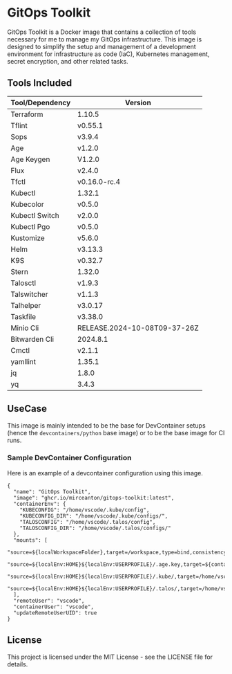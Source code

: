 # GitOps Toolkit

GitOps Toolkit is a Docker image that contains a collection of tools necessary for me to manage my GitOps infrastructure. This image is designed to simplify the setup and management of a development environment for infrastructure as code (IaC), Kubernetes management, secret encryption, and other related tasks.

## Tools Included

| Tool/Dependency | Version |
|----------------|---------|
| Terraform | 1.10.5 |
| Tflint | v0.55.1 |
| Sops | v3.9.4 |
| Age | v1.2.0 |
| Age Keygen | V1.2.0 |
| Flux | v2.4.0 |
| Tfctl | v0.16.0-rc.4 |
| Kubectl | 1.32.1 |
| Kubecolor | v0.5.0 |
| Kubectl Switch | v2.0.0 |
| Kubectl Pgo | v0.5.0 |
| Kustomize | v5.6.0 |
| Helm | v3.13.3 |
| K9S | v0.32.7 |
| Stern | 1.32.0 |
| Talosctl | v1.9.3 |
| Talswitcher | v1.1.3 |
| Talhelper | v3.0.17 |
| Taskfile | v3.38.0 |
| Minio Cli | RELEASE.2024-10-08T09-37-26Z |
| Bitwarden Cli | 2024.8.1 |
| Cmctl | v2.1.1 |
| yamllint | 1.35.1 |
| jq | 1.8.0 |
| yq | 3.4.3 |

## UseCase

This image is mainly intended to be the base for DevContainer setups (hence the `devcontainers/python` base image) or to be the base image for CI runs.

### Sample DevContainer Configuration

Here is an example of a devcontainer configuration using this image.

```json5
{
  "name": "GitOps Toolkit",
  "image": "ghcr.io/mirceanton/gitops-toolkit:latest",
  "containerEnv": {
    "KUBECONFIG": "/home/vscode/.kube/config",
    "KUBECONFIG_DIR": "/home/vscode/.kube/configs/",
    "TALOSCONFIG": "/home/vscode/.talos/config",
    "TALOSCONFIG_DIR": "/home/vscode/.talos/configs/"
  },
  "mounts": [
    "source=${localWorkspaceFolder},target=/workspace,type=bind,consistency=cached",
    "source=${localEnv:HOME}${localEnv:USERPROFILE}/.age.key,target=${containerWorkspaceFolder}/.age.key,type=bind,consistency=cached",
    "source=${localEnv:HOME}${localEnv:USERPROFILE}/.kube/,target=/home/vscode/.kube/,type=bind,consistency=cached",
    "source=${localEnv:HOME}${localEnv:USERPROFILE}/.talos/,target=/home/vscode/.talos/,type=bind,consistency=cached"
  ],
  "remoteUser": "vscode",
  "containerUser": "vscode",
  "updateRemoteUserUID": true
}
```

## License

This project is licensed under the MIT License - see the LICENSE file for details.